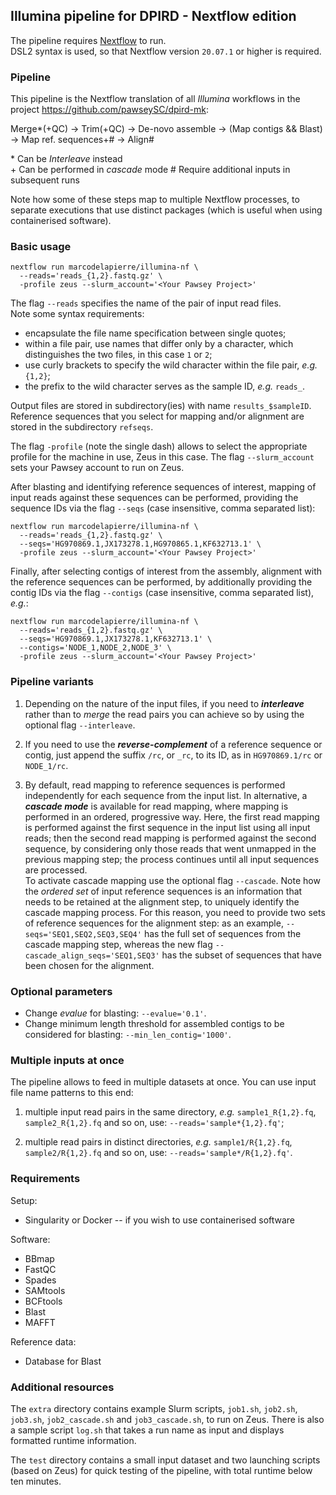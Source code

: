 ## Illumina pipeline for DPIRD - Nextflow edition

The pipeline requires [Nextflow](https://github.com/nextflow-io/nextflow) to run.  
DSL2 syntax is used, so that Nextflow version `20.07.1` or higher is required.


### Pipeline

This pipeline is the Nextflow translation of all *Illumina* workflows in the project https://github.com/pawseySC/dpird-mk:  

Merge\*(+QC) -> Trim(+QC) -> De-novo assemble -> (Map contigs && Blast) -> Map ref. sequences\+\# -> Align\#

\* Can be *Interleave* instead  
\+ Can be performed in *cascade* mode
\# Require additional inputs in subsequent runs  

Note how some of these steps map to multiple Nextflow processes, to separate executions that use distinct packages (which is useful when using containerised software).


### Basic usage

```
nextflow run marcodelapierre/illumina-nf \
  --reads='reads_{1,2}.fastq.gz' \
  -profile zeus --slurm_account='<Your Pawsey Project>'
```

The flag `--reads` specifies the name of the pair of input read files.  
Note some syntax requirements:
- encapsulate the file name specification between single quotes;
- within a file pair, use names that differ only by a character, which distinguishes the two files, in this case `1` or `2`;
- use curly brackets to specify the wild character within the file pair, *e.g.* `{1,2}`;
- the prefix to the wild character serves as the sample ID, *e.g.* `reads_`.

Output files are stored in subdirectory(ies) with name `results_$sampleID`.  Reference sequences that you select for mapping and/or alignment are stored in the subdirectory `refseqs`.

The flag `-profile` (note the single dash) allows to select the appropriate profile for the machine in use, Zeus in this case.  The flag `--slurm_account` sets your Pawsey account to run on Zeus.  

After blasting and identifying reference sequences of interest, mapping of input reads against these sequences can be performed, providing the sequence IDs via the flag `--seqs` (case insensitive, comma separated list):

```
nextflow run marcodelapierre/illumina-nf \
  --reads='reads_{1,2}.fastq.gz' \
  --seqs='HG970869.1,JX173278.1,HG970865.1,KF632713.1' \
  -profile zeus --slurm_account='<Your Pawsey Project>'
```

Finally, after selecting contigs of interest from the assembly, alignment with the reference sequences can be performed, by additionally providing the contig IDs via the flag `--contigs` (case insensitive, comma separated list), *e.g.*:

```
nextflow run marcodelapierre/illumina-nf \
  --reads='reads_{1,2}.fastq.gz' \
  --seqs='HG970869.1,JX173278.1,KF632713.1' \
  --contigs='NODE_1,NODE_2,NODE_3' \
  -profile zeus --slurm_account='<Your Pawsey Project>'
```


### Pipeline variants

1. Depending on the nature of the input files, if you need to ***interleave*** rather than to *merge* the read pairs you can achieve so by using the optional flag `--interleave`.

2. If you need to use the ***reverse-complement*** of a reference sequence or contig, just append the suffix `/rc`, or `_rc`, to its ID, as in `HG970869.1/rc` or `NODE_1/rc`.

3. By default, read mapping to reference sequences is performed independently for each sequence from the input list.  In alternative, a ***cascade mode*** is available for read mapping, where mapping is performed in an ordered, progressive way.  Here, the first read mapping is performed against the first sequence in the input list using all input reads;  then the second read mapping is performed against the second sequence, by considering only those reads that went unmapped in the previous mapping step;  the process continues until all input sequences are processed.  
   To activate cascade mapping use the optional flag `--cascade`.  Note how the *ordered set* of input reference sequences is an information that needs to be retained at the alignment step, to uniquely identify the cascade mapping process.  For this reason, you need to provide two sets of reference sequences for the alignment step:  as an example, `--seqs='SEQ1,SEQ2,SEQ3,SEQ4'` has the full set of sequences from the cascade mapping step, whereas the new flag `--cascade_align_seqs='SEQ1,SEQ3'` has the subset of sequences that have been chosen for the alignment.


### Optional parameters

* Change *evalue* for blasting: `--evalue='0.1'`.
* Change minimum length threshold for assembled contigs to be considered for blasting: `--min_len_contig='1000'`.


### Multiple inputs at once

The pipeline allows to feed in multiple datasets at once.  You can use input file name patterns to this end:

1. multiple input read pairs in the same directory, *e.g.* `sample1_R{1,2}.fq`, `sample2_R{1,2}.fq` and so on, use: `--reads='sample*{1,2}.fq'`;

2. multiple read pairs in distinct directories, *e.g.* `sample1/R{1,2}.fq`, `sample2/R{1,2}.fq` and so on, use: `--reads='sample*/R{1,2}.fq'`.


### Requirements

Setup:
* Singularity or Docker -- if you wish to use containerised software

Software:
* BBmap
* FastQC
* Spades
* SAMtools
* BCFtools
* Blast
* MAFFT

Reference data:
* Database for Blast


### Additional resources

The `extra` directory contains example Slurm scripts, `job1.sh`, `job2.sh`, `job3.sh`, `job2_cascade.sh` and `job3_cascade.sh`, to run on Zeus.  There is also a sample script `log.sh` that takes a run name as input and displays formatted runtime information.

The `test` directory contains a small input dataset and two launching scripts (based on Zeus) for quick testing of the pipeline, with total runtime below ten minutes.
